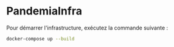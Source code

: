 # PandemiaInfra

Pour démarrer l'infrastructure, exécutez la commande suivante :

```bash
docker-compose up --build